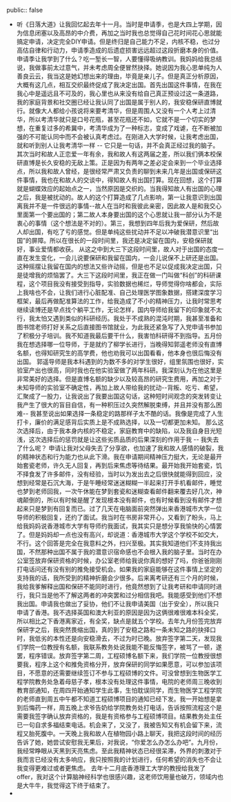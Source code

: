 public:: false

- 听《日落大道》让我回忆起去年十一月。当时是申请季，也是大四上学期，因为信息闭塞以及高昂的中介费，再加之当时我也总觉得自己花时间花心思就能搞定申请，决定完全DIY申请。但是终归是自己能力不足，内核不稳，也过分高估自律和行动力，申请季造成的后遗症损害远远超过这段折磨本身的价值。申请季让我学到了什么？吃一堑长一智，人要懂得吸纳教训。我妈妈给我总结说，我做事前太过意气，并未考虑周全便冒然抉择。她说因为我心思单纯为人善良云云，我当这是她幻想出来的理由，毕竟是亲儿子。但是真正分析原因，大概有这几点，相互交织最终促成了我决定出国。首先出国这件事情，在我在我心中是遥远且不可及的，我心里也从来没有给自己真正预设过这一条道路，我的家庭背景和社交圈已经让我认同了出国是属于别人的，我安稳保研直博就行。就像大人都给小孩说将来要考清华，但是周围人又没有一个人考上过清华，所以考清华就只是口号花瓶，甚至花瓶还不如，它就不是一个切实的梦想，在重复过多的希冀中，考清华成为了一种标志，变成了戏谑，在不断被加强的不可能认同中而不会被认真考虑过。在刚进入大学时候，让我考虑出国，就和听到别人让我考清华一样 -- 它只是一句话，并不会真正经过我的脑子。其次当时和故人正恋爱一年有余，我和故人有这两届之差，所以我们俩本校保研直博是长久安稳的无敌上策。正是因为有两年之差必定会来到一个毕业选择点，所以我和故人曾经，是很经常严肃又负责的聊到未来几年是出国或保研这件事情，我也在和故人的交谈中，得知故人有出国打算。现在回想，这个打算就是蝴蝶效应的起始点之一，当然原因是交织的。当我得知故人有出国的心理之后，我是被扰动的。故人的这个打算造成了几点影响，第一让我意识到出国离我并不是一件很远的事情--故人在当时和我彼此亲密，因此故人是和我交心里面第一个要出国的；第二故人本身要出国的这个心思就让我一部分认为不是衷心的事情（这个想法是不对的）。第三，我想到四年后我为爱保研，然后故人却出国，有吃了亏的感觉。但是单纯这些扰动并不足以冲破我潜意识里“出国”的屏障。所以在很长的一段时间里，我还是决定留在国内，安稳保研就好，事业爱情都收获。
      从这之中到大三下这段时间里，故人对于出国的态度一直在发生变化，一会儿说要保研和我留在国内，一会儿说保不上研还是出国。这种摇摆让我留在国内的想法又些许动摇，但是也不足以促成我决定出国，只是徒增我的烦恼罢了。大三下这段时间里，我正在做一门叫做“科创”的科研课程，这个项目我没有接受到指导，实验数据也稀烂，导师觉得你啥都会，实际上我啥也不会，让我们进行心脏配准、自己处理医学图象数据，搭建深度学习框架，最后再做配准算法的工作，给我造成了不小的精神压力，让我时常思考继续读博还是早点找个躺平工作，无论怎样，国内导师给我留下的印象就不太行，我太怕又遇到类似的科研经历。我处于不成熟的混沌时期，我甚至准备和图书馆老师打好关系之后直接图书馆就业，为此我还紧急写了入党申请书参加了积极分子培训。我不知道我最后要干什么，我害怕科研得不到指导。五月份我在想选择哪一位导师，于是就约了柳学长进行，当晚得知郭遥老师没有直博名额，也得知研究生的高学费，他也劝我可以出国看看，他本身也很后悔没有出国。 郭遥导师是我本科遇到的为数不多的对学生很好，组里氛围也很好，实验室产出也很高，同时我也在他实验室做了两年科研。我深刻认为在他这里是非常美好的选择。但是直博名额的缺少以及较高昂的研究生费用，再加之对于未知导师的实验室不确定性，再加上故人带给我的扰动--背叛、吃亏、希望，汇聚成了一股力，让我说出了我要出国这句话，这种短时间观念的突发转变让我产生了很大的盲目自信，有一种积压过久突然解脱束缚，并且并没有那么困难-- 我甚至说出如果选择一条稳定的路那样子太不酷的话。我像是完成了人生打卡，廉价的满足感背后实质上是不成熟选择，以及一切都更加未知。
        那么这次选择后，由于我本身内核的不稳定，家庭教育中的缺陷，以及我自身目光短浅，这次选择后的惩罚就是让这些劣质品质的后果深刻的作用于我 -- 我失去了什么呢？
        申请让我对父母失去了分享欲，也加速了我和故人感情的破裂，我的精神状态和行为能力也从此下滑。我在申请期间精神压力挺大，无论是最开始套瓷老师，许久无人回复，再到后来焦虑等待结果。最开始我开始套瓷，饥不择食发了许多邮件，没有经验，当时以为发出去之后很快就能得到回应，没想到经常是石沉大海，于是午睡经常迷迷糊糊一半起来打开手机看邮件，睡觉也梦到老师回我，一次午休能在梦到套瓷和迷糊查看邮件翻来覆去好几次，神魂颠倒的，所以有时候是醒了发现根本没有邮件，也有时候看到没有邮件才想起来只是梦到有回复而已。过了几天在电脑面前突然弹出来香港城市大学一位导师的积极回复，还约了面试。我当时在书房非常开心，又看到了盼头，马上给我妈妈说香港城市大学有导师约我面试，我其实只是想分享我愉快的心情罢了。但是妈妈却一点也没有高兴，却说道：香港城市大学这个学校不如交大，不行。这个回答是完全在我意料之外，扫兴至极。其实我知道他们不支持我出国，不然那种出国不属于我的潜意识宿命感也不会根入我的脑子里。当时在办公室签放弃保研资格的时候，办公室老师给我说你真的想好了吗，你爸爸刚刚打电话问还有没有别的推免接受机会。如果我的家庭能够在这件事情上坚定的支持我的话，我所受到的精神折磨会少很多。后来离考研还有三个月的时候，我给我爹解释出国和保研不能同时进行，他竟然想到了让我考研和申请同时进行，我只当是他不了解这两者的冲突罢和过分相信我吧。我能感受到他们不想我出国。申请我也做出了妥协，他们不让我申请美国（出于安全），所以我只申请了香港。我不选择英国和澳大利亚的原因是因为这俩很难很难本科全奖，所以相比之下香港离家近，有全奖，缺点是就五个学校。去年九月份签完放弃保研字之后，我突然畏缩出国，真的到了安稳之路和一条未知之路的抉择口时，我低劣的本性还是向安稳滑去，不过为时已晚。放弃签字第二天，发现我们学院一位教授有名额，我联系教务处说我能不能反悔签字，被骂了一顿，遂罢，程序错误。放弃签字第二周，工程硕博名额下来，我们学院一位教授很想要我，程序上这个和推免资格分开，放弃保研的同学如果愿意，可以参加该项目，不愿意的还需要继续签订不参与工程硕博的文件。可没曾想到生物医学工程学院教务处急着母慈子孝，根本没有处理这件事情，电院的老师周三晚收到教育部通知，在周四开始通知学生此事，生怕耽误同学，而生物医学工程学院的老师直到周五中午都不知道工程硕博项目的通知已经下发。我一开始想是拿到后悔药一样，周五晚上求爷告奶给学院教务处打电话，告诉按照流程这个是需要我签字确认放弃资格的，我是有资格参与工程硕博项目。结果教务处主任已一句自求多福结束电话。机会来了，又没了，我被告知又有机会留下来，流程又胎死腹中。一天晚上我和故人在植物园小路上聊天，我把这段时间的经历告诉了她，她尝试安慰我无果后，对我说，“你爱怎么办怎么办吧”。九月份，我经常睁眼从天黑到天亮焦虑。至此我精神状态已经很呆滞，外界的刺激对于我而言已经没有太多响应，我只按照我的计划进行，任何希望的消失也不会让我变得更难过或者更焦虑。
  去年十二月底香港理工大学的教授给我发了offer，我对这个计算脑神经科学也很感兴趣，这老师饮用量也破万，领域内也是大牛牛，我觉得这下终于结束了。
-